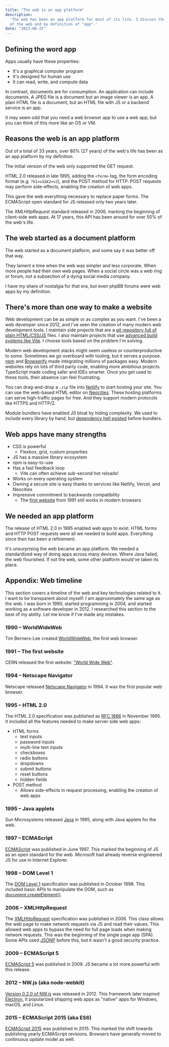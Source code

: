 ```yaml
---
title: "The web is an app platform"
description:
  'The web has been an app platform for most of its life. I discuss the history
  of the web and my definition of "app".'
date: "2023-06-25"
---
```


## Defining the word app

Apps usually have these properties:

- It's a graphical computer program
- It's designed for human use
- It can read, write, and compute data

In contrast, documents are for consumption. An application can include
documents. A JPEG file is a document but an image viewer is an app. A plain HTML
file is a document, but an HTML file with JS or a backend service is an app.

It may seem odd that you need a web browser app to use a web app, but you can
think of this more like an OS or VM.

## Reasons the web is an app platform

Out of a total of 33 years, over 80% (27 years) of the web's life has been as an
app platform by my definition.

The initial version of the web only supported the GET request.

HTML 2.0 released in late 1995, adding the `<form>` tag, the form encoding
format (e.g. `?k1=v1&k2=v2`), and the POST method for HTTP. POST requests may
perform side-effects, enabling the creation of web apps.

This gave the web everything necessary to replace paper forms. The ECMAScript
open standard for JS released only two years later.

The _XMLHttpRequest_ standard released in 2006, marking the beginning of
client-side web apps. At 17 years, this API has been around for over 50% of the
web's life.

## The web started as a document platform

The web started as a document platform, and some say it was better off that way.

They lament a time when the web was simpler and less corporate. When more people
had their own web pages. When a social circle was a web ring or forum, not a
subsection of a dying social media company.

I have my share of nostalgia for that era, but even phpBB forums were web apps
by my definition.

## There's more than one way to make a website

Web development can be as simple or as complex as you want. I've been a web
developer since 2012, and I've seen the creation of many modern web development
tools. I maintain side projects that are a
[git repository full of plain HTML/CSS/JS](https://2bit-ui.wavebeem.com/) files.
I also maintain projects that use
[advanced build systems like Vite](https://www.pkmn.help/). I choose tools based
on the problem I'm solving.

Modern web development stacks might seem useless or counterproductive to some.
Sometimes we go overboard with tooling, but it serves a purpose.
[npm](https://www.npmjs.com/) and
[Browserify](https://en.wikipedia.org/wiki/Browserify "https://en.wikipedia.org/wiki/Browserify")
made integrating millions of packages easy. Modern websites rely on lots of
third party code, enabling more ambitious projects. TypeScript made coding safer
and IDEs smarter. Once you get used to these tools, their absence can feel
frustrating.

You can drag-and-drop a `.zip` file into [Netlify](https://www.netlify.com/) to
start hosting your site. You can use the web-based HTML editor on
[Neocities](https://neocities.org/). These hosting platforms can serve
high-traffic pages for free. And they support modern protocols like HTTPS and
HTTP/2.

Module bundlers have enabled JS bloat by hiding complexity. We used to include
every library by hand, but
[dependency hell existed](https://api.jquery.com/jQuery.noConflict/) before
bundlers.

## Web apps have many strengths

- CSS is powerful
  - Flexbox, grid, custom properties
- JS has a massive library ecosystem
- npm is easy-to-use
- Has a fast feedback loop
  - Vite can often achieve sub-second hot reloads!
- Works on every operating system
- Owning a secure site is easy thanks to services like Netlify, Vercel, and
  Neocities
- Impressive commitment to backwards compatibility
  - The [first website](http://info.cern.ch/hypertext/WWW/TheProject.html) from
    1991 still works in modern browsers

## We needed an app platform

The release of HTML 2.0 in 1995 enabled web apps to exist. HTML forms and HTTP
POST requests were all we needed to build apps. Everything since then has been a
refinement.

It's unsurprising the web became an app platform. We needed a standardized way
of doing apps across many devices. Where Java failed, the web flourished. If not
the web, some other platform would've taken its place.

## Appendix: Web timeline

This section covers a timeline of the web and key technologies related to it. I
want to be transparent about myself: I am approximately the same age as the web.
I was born in 1990, started programming in 2004, and started working as a
software developer in 2012\. I researched this section to the best of my
ability. Let me know if I've made any mistakes.

### 1990 – WorldWideWeb

Tim Berners-Lee created
[WorldWideWeb](https://www.mozilla.org/en-US/firefox/browsers/browser-history/),
the first web browser.

### 1991 – The first website

CERN released the first website:
["World Wide Web"](http://info.cern.ch/hypertext/WWW/TheProject.html "http://info.cern.ch/hypertext/WWW/TheProject.html").

### 1994 – Netscape Navigator

Netscape released
[Netscape Navigator](https://www.mozilla.org/en-US/firefox/browsers/browser-history/)
in 1994\. It was the first popular web browser.

### 1995 – HTML 2.0

The HTML 2.0 specification was published as
[RFC 1866](https://datatracker.ietf.org/doc/html/rfc1866) in November 1995\. It
included all the features needed to make server side web apps:

- HTML forms
  - text inputs
  - password inputs
  - multi-line text inputs
  - checkboxes
  - radio buttons
  - dropdowns
  - submit buttons
  - reset buttons
  - hidden fields
- POST method
  - Allows side-effects in request processing, enabling the creation of web apps

### 1995 – Java applets

Sun Microsystems released
[Java](https://en.wikipedia.org/wiki/Java_applet "https://en.wikipedia.org/wiki/Java_applet")
in 1995, along with Java applets for the web.

### 1997 – ECMAScript

[ECMAScript](https://en.wikipedia.org/wiki/JavaScript#The_rise_of_JScript "https://en.wikipedia.org/wiki/JavaScript#The_rise_of_JScript")
was published in June 1997\. This marked the beginning of JS as an open standard
for the web. Microsoft had already reverse engineered JS for use in Internet
Explorer.

### 1998 – DOM Level 1

The [DOM Level 1](https://www.w3.org/TR/REC-DOM-Level-1/) specification was
published in October 1998\. This included basic APIs to manipulate the DOM, such
as
[document.createElement()](https://developer.mozilla.org/en-US/docs/Web/API/Document/createElement).

### 2006 – XMLHttpRequest

The [XMLHttpRequest](https://www.w3.org/TR/2006/WD-XMLHttpRequest-20060405/)
specification was published in 2006\. This class allows the web page to make
network requests via JS and read their values. This allowed web apps to bypass
the need for full page loads when making network requests. This was the
beginning of the single page app (SPA). Some APIs used
[JSONP](https://en.wikipedia.org/wiki/JSONP "https://en.wikipedia.org/wiki/JSONP")
before this, but it wasn't a good security practice.

### 2009 – ECMAScript 5

[ECMAScript 5](https://www.ecma-international.org/publications-and-standards/standards/ecma-262/)
was published in 2009\. JS became a lot more powerful with this release.

### 2012 – NW.js (aka node-webkit)

[Version 0.2.0 of NW.js](https://github.com/nwjs/nw.js/releases/tag/v0.2.0) was
released in 2012\. This framework later inspired
[Electron.](<https://en.wikipedia.org/wiki/Electron_(software_framework)>) It
popularized shipping web apps as "native" apps for Windows, macOS, and Linux.

### 2015 – ECMAScript 2015 (aka ES6)

[ECMAScript 2015](https://262.ecma-international.org/6.0/) was published in
2015\. This marked the shift towards publishing yearly ECMAScript revisions.
Browsers have generally moved to continuous update model as well.
